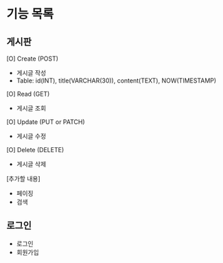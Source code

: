# 기능 목록

## 게시판

[O] Create (POST)
- 게시글 작성
- Table: id(INT), title(VARCHAR(30)), content(TEXT), NOW(TIMESTAMP)

[O] Read (GET)
- 게시글 조회

[O] Update (PUT or PATCH)
- 게시글 수정

[O] Delete (DELETE)
- 게시글 삭제

[추가할 내용]
- 페이징
- 검색

## 로그인

- 로그인
- 회원가입